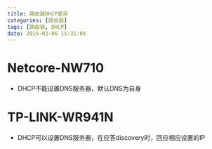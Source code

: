 ```yaml
---
title: 路由器DHCP差异
categories: [路由器]
tags: [路由器, DHCP]
date: 2015-02-06 15:31:04
---
```


# Netcore-NW710

-   DHCP不能设置DNS服务器，默认DNS为自身

# TP-LINK-WR941N

-   DHCP可以设置DNS服务器，在应答discovery时，回应相应设置的IP
